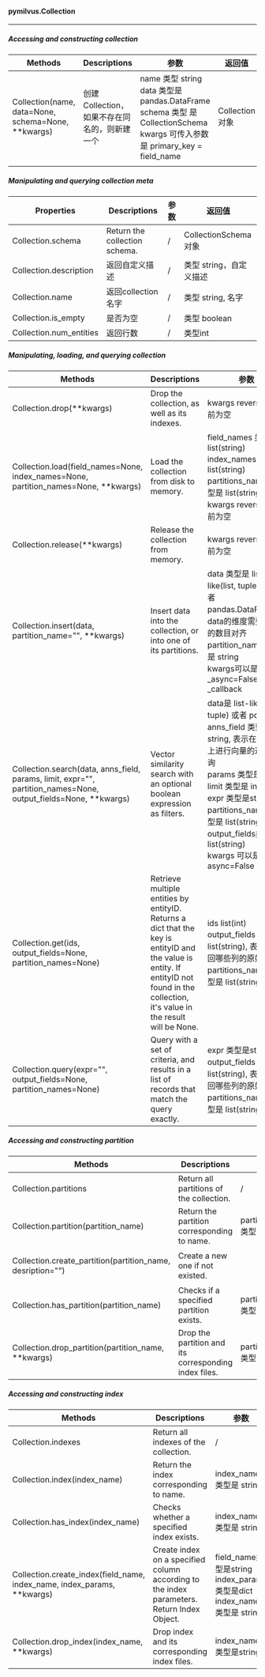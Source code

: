 #### pymilvus.Collection

---



##### Accessing and constructing collection

| Methods                                            | Descriptions                                 | 参数                                                         | 返回值         |
| -------------------------------------------------- | :------------------------------------------- | ------------------------------------------------------------ | -------------- |
| Collection(name, data=None, schema=None, **kwargs) | 创建Collection，如果不存在同名的，则新建一个 | name 类型 string<br />data 类型是 pandas.DataFrame<br />schema 类型 是CollectionSchema<br />kwargs 可传入参数是 primary_key = field_name | Collection对象 |
|                                                    |                                              |                                                              |                |



##### Manipulating and querying collection meta

| Properties              | Descriptions                  | 参数 | 返回值                  |
| ----------------------- | ----------------------------- | ---- | ----------------------- |
| Collection.schema       | Return the collection schema. | /    | CollectionSchema 对象   |
| Collection.description  | 返回自定义描述                | /    | 类型 string，自定义描述 |
| Collection.name         | 返回collection名字            | /    | 类型 string, 名字       |
| Collection.is_empty     | 是否为空                      | /    | 类型 boolean            |
| Collection.num_entities | 返回行数                      | /    | 类型int                 |



##### Manipulating, loading, and querying collection

| Methods                                                      | Descriptions                                                 | 参数                                                         | 返回值                                                       |
| ------------------------------------------------------------ | ------------------------------------------------------------ | ------------------------------------------------------------ | ------------------------------------------------------------ |
| Collection.drop(**kwargs)                                    | Drop the collection, as well as its indexes.                 | kwargs reversed.目前为空                                     | None 或 Raise Exception                                      |
| Collection.load(field_names=None, index_names=None, partition_names=None, **kwargs) | Load the collection from disk to memory.                     | field_names   类型是 list(string)<br />index_names 类型是 list(string)<br />partitions_names 类型是 list(string)<br />kwargs reversed.目前为空 | None或者Raise Exception                                      |
| Collection.release(**kwargs)                                 | Release the collection from memory.                          | kwargs reversed.目前为空                                     | None或者Raise Exception                                      |
| Collection.insert(data, partition_name="", **kwargs)         | Insert data into the collection, or into one of its partitions. | data 类型是 list-like(list, tuple) 对象或者pandas.DataFrame，data的维度需要和列的数目对齐<br />partition_name 类型是 string<br />kwargs可以是 _async=False, _callback | ids 类型是 list(int) or list(string)<br />或者 MutationFuture 或者Raise Exception |
| Collection.search(data, anns_field, params, limit, expr="", partition_names=None, output_fields=None, **kwargs) | Vector similarity search with an optional boolean expression as filters. | data是 list-like(list, tuple) 或者 pd.Series<br />anns_field 类型是 string, 表示在哪个列上进行向量的近似查询<br />params 类型是 dict<br />limit 类型是 int <br />expr 类型是string<br />partitions_names类型是 list(string)<br />output_fields类型是list(string)<br />kwargs 可以是 async=False | SearchResultFuture或者 SearchResult 或者Raise Exception      |
| Collection.get(ids, output_fields=None, partition_names=None) | Retrieve multiple entities by entityID. Returns a dict that the key is entityID and the value is entity. If entityID not found in the collection, it's value in the result will be None. | ids list(int)<br />output_fields 类型是 list(string), 表示要返回哪些列的原始数据<br />partitions_names类型是 list(string) | dict 或者Raise Exception      |
| Collection.query(expr="", output_fields=None, partition_names=None) | Query with a set of criteria, and results in a list of records that match the query exactly. | expr 类型是string<br />output_fields 类型是 list(string), 表示要返回哪些列的原始数据<br />partitions_names类型是 list(string) | dict 或者Raise Exception      |



##### Accessing and constructing partition

| Methods                                                    | Descriptions                                          | 参数                       | 返回值                           |
| ---------------------------------------------------------- | ----------------------------------------------------- | -------------------------- | -------------------------------- |
| Collection.partitions                                      | Return all partitions of the collection.              | /                          | list(Partition对象)              |
| Collection.partition(partition_name)                       | Return the partition corresponding to name.           | partition_name类型是string | None或者Partition对象            |
| Collection.create_partition(partition_name, desription="") | Create a new one if not existed.                      |                            | Partition对象或者Raise Exception |
| Collection.has_partition(partition_name)                   | Checks if a specified partition exists.               | partition_name类型是string | boolean                          |
| Collection.drop_partition(partition_name, **kwargs)        | Drop the partition and its corresponding index files. | partition_name类型是string | None或者Raise Exception          |



##### Accessing and constructing index

| Methods                                                      | Descriptions                                                 | 参数                                                         | 返回值                        |
| ------------------------------------------------------------ | ------------------------------------------------------------ | ------------------------------------------------------------ | ----------------------------- |
| Collection.indexes                                           | Return all indexes of the collection.                        | /                                                            | list(Index对象)               |
| Collection.index(index_name)                                 | Return the index corresponding to name.                      | index_name类型是 string                                      | None或者Index对象             |
| Collection.has_index(index_name)                             | Checks whether a specified index exists.                     | index_name类型是 string                                      | bool                          |
| Collection.create_index(field_name, index_name, index_params, **kwargs) | Create index on a specified column according to the index parameters. Return Index Object. | field_name类型是string<br />index_params类型是dict<br />index_name类型是 string | Index对象或者 Raise Exception |
| Collection.drop_index(index_name, **kwargs)                  | Drop index and its corresponding index files.                | index_name类型是string                                       | None或者Raise Exception       |

